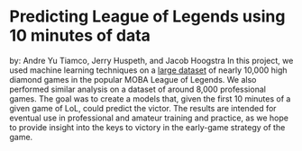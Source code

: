 # Predicting League of Legends using 10 minutes of data
by: Andre Yu Tiamco, Jerry Huspeth, and Jacob Hoogstra
In this project, we used machine learning techniques on a [large dataset](https://www.kaggle.com/bobbyscience/league-of-legends-diamond-ranked-games-10-min) of nearly 10,000 high diamond games in the popular MOBA League of Legends. We also performed similar analysis on a dataset of around 8,000 professional games. The goal was to create a models that, given the first 10 minutes of a given game of LoL, could predict the victor. The results are intended for eventual use in professional and amateur training and practice, as we hope to provide insight into the keys to victory in the early-game strategy of the game.